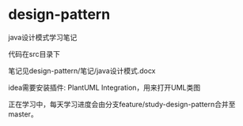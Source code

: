 # design-pattern
java设计模式学习笔记

代码在src目录下

笔记见design-pattern/笔记/java设计模式.docx

idea需要安装插件:  PlantUML Integration，用来打开UML类图



正在学习中，每天学习进度会由分支feature/study-design-pattern合并至master。